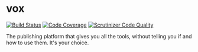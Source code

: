 vox
===

[![Build Status](https://travis-ci.org/easy-author/vox.svg?branch=develop)](https://travis-ci.org/easy-author/vox)
[![Code Coverage](https://scrutinizer-ci.com/g/easy-author/vox/badges/coverage.png?b=develop)](https://scrutinizer-ci.com/g/easy-author/vox/?branch=develop)
[![Scrutinizer Code Quality](https://scrutinizer-ci.com/g/easy-author/vox/badges/quality-score.png?b=develop)](https://scrutinizer-ci.com/g/easy-author/vox/?branch=develop)

The publishing platform that gives you all the tools, without telling you if and how to use them. It's your choice.
